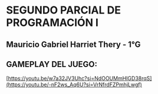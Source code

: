 # SEGUNDO PARCIAL DE PROGRAMACIÓN I
## Mauricio Gabriel Harriet Thery - 1°G

## GAMEPLAY DEL JUEGO:
[https://youtu.be/w7a32JV3Uhc?si=NdOOUMmHIGD38rqS](https://youtu.be/-nF2ws_Aq6U?si=VrNfrdFZPmhjLwgf)
